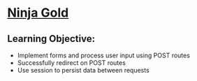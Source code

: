 # [Ninja Gold](https://login.codingdojo.com/m/315/9532/64289)

## Learning Objective:

- Implement forms and process user input using POST routes
- Successfully redirect on POST routes
- Use session to persist data between requests
